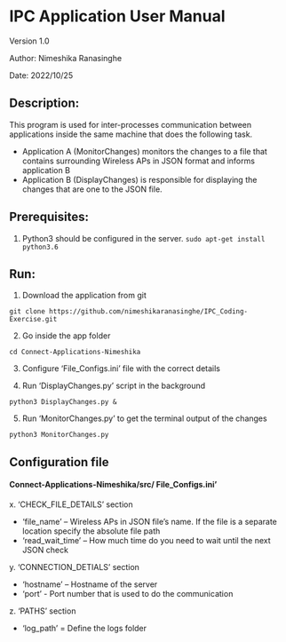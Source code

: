 # IPC Application User Manual

Version 1.0

Author: Nimeshika Ranasinghe

Date: 2022/10/25


## Description:

This program is used for inter-processes communication between applications inside the same machine that does the following task.
-	Application A (MonitorChanges) monitors the changes to a file that contains surrounding Wireless APs in JSON format and informs application B
-	Application B (DisplayChanges) is responsible for displaying the changes that are one to the JSON file.


## Prerequisites:

1.	Python3 should be configured in the server.
`sudo apt-get install python3.6`


## Run:

1.	Download the application from git

`git clone https://github.com/nimeshikaranasinghe/IPC_Coding-Exercise.git `

2.	Go inside the app folder

`cd Connect-Applications-Nimeshika`

3.	Configure ‘File_Configs.ini’ file with the correct details

4.	Run ‘DisplayChanges.py’ script in the background

`python3 DisplayChanges.py &`

5.	Run ‘MonitorChanges.py’ to get the terminal output of the changes

`python3 MonitorChanges.py`



## Configuration file 
#### Connect-Applications-Nimeshika/src/ File_Configs.ini’

x.	‘CHECK_FILE_DETAILS’ section
  -	‘file_name’ – Wireless APs in JSON file’s name. If the file is a separate location specify the absolute file path 
  -	‘read_wait_time’ – How much time do you need to wait until the next JSON check

y.	‘CONNECTION_DETIALS’ section
  -	‘hostname’ – Hostname of the server
  -	‘port’ -  Port number that is used to do the communication

z.	‘PATHS’ section
  -	‘log_path’ = Define the logs folder

 
